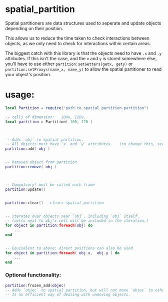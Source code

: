 
# spatial_partition


Spatial partitioners are data structures used to seperate and update objects depending on their position.

This allows us to reduce the time taken to check interactions between objects, as we only need to check for interactions within certain areas.

The biggest catch with this library is that the objects need to have `.x` and `.y` attributes. If this isn't the case, and the `x` and `y` is stored somewhere else, you'll have to use either `partition:setGetters(getx, gety)` or `partition:setProxys(name_x, name_y)` to allow the spatial partitioner to read your object's position.


# usage:

```lua
local Partition = require("path.to.spatial_partition.partition")

-- cells of dimension:   100x, 120y.
local partition = Partition( 100, 120 )



-- Adds `obj` to spatial partition.
-- All objects must have `x` and `y` attributes.   (to change this, see below.)
partition:add( obj )


-- Removes object from partition
partition:remove( obj )



-- Compulsory! must be called each frame
partition:update()


partition:clear() --clears spatial partition


-- iterates over objects near `obj`, including `obj` itself.
-- (cells next to obj's cell will be included in the iteration.)
for object in partition:foreach(obj) do
    ...
end


-- Equivalent to above; direct positions can also be used
for object in partition:foreach( obj.x,  obj.y ) do
    ...
end
```


### Optional functionality:


```lua
partition:frozen_add(objec)
-- Adds `objec` to spatial partition, but will not move `objec` to other cells.
-- Is an efficient way of dealing with unmoving objects.
```
